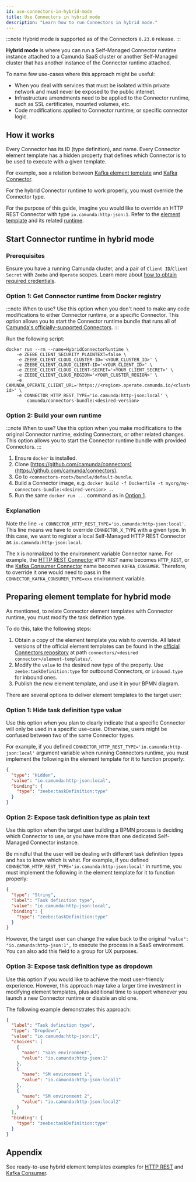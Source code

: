 ```yaml
---
id: use-connectors-in-hybrid-mode
title: Use Connectors in hybrid mode
description: "Learn how to run Connectors in hybrid mode."
---
```


:::note
Hybrid mode is supported as of the Connectors `0.23.0` release.
:::

**Hybrid mode** is where you can run a Self-Managed Connector runtime instance attached to a Camunda SaaS cluster or another Self-Managed cluster that has another instance of the Connector runtime attached.

To name few use-cases where this approach might be useful:

- When you deal with services that must be isolated within private network and must never be exposed to the public internet.
- Infrastructure amendments need to be applied to the Connector runtime, such as SSL certificates, mounted volumes, etc.
- Code modifications applied to Connector runtime, or specific connector logic.

## How it works

Every Connector has its ID (type definition), and name. Every Connector element template has a hidden property that
defines which Connector is to be used to execute with a given template.

For example, see a relation between [Kafka element template](https://github.com/camunda/connectors/tree/main/connectors/kafka/element-templates)
and [Kafka Connector](https://github.com/camunda/connectors/blob/main/connectors/kafka/src/main/java/io/camunda/connector/kafka/inbound/KafkaExecutable.java#L20).

For the hybrid Connector runtime to work properly, you must override the Connector type.

For the purpose of this guide, imagine you would like to override an HTTP REST Connector with type `io.camunda:http-json:1`.
Refer to the [element template](https://github.com/camunda/connectors/blob/main/connectors/http/rest/element-templates/http-json-connector.json#L50) and its related [runtime](https://github.com/camunda/connectors/blob/main/connectors/http/rest/src/main/java/io/camunda/connector/http/rest/HttpJsonFunction.java#L43).

## Start Connector runtime in hybrid mode

### Prerequisites

Ensure you have a running Camunda cluster, and a pair of `Client ID`/`Client Secret` with `Zeebe` and `Operate` scopes. Learn more about [how to obtain required credentials](../../components/console/manage-clusters/manage-api-clients/).

### Option 1: Get Connector runtime from Docker registry

:::note When to use?
Use this option when you don't need to make any code modifications to either Connector runtime, or a specific Connector.
This option allows you to start the Connector runtime bundle that runs all of [Camunda's officially-supported Connectors](../../components/connectors/out-of-the-box-connectors/available-connectors-overview/).
:::

Run the following script:

```shell
docker run --rm --name=HybridConnectorRuntime \
    -e ZEEBE_CLIENT_SECURITY_PLAINTEXT=false \
    -e ZEEBE_CLIENT_CLOUD_CLUSTER-ID='<YOUR_CLUSTER_ID>' \
    -e ZEEBE_CLIENT_CLOUD_CLIENT-ID='<YOUR_CLIENT_ID>' \
    -e ZEEBE_CLIENT_CLOUD_CLIENT-SECRET='<YOUR_CLIENT_SECRET>' \
    -e ZEEBE_CLIENT_CLOUD_REGION='<YOUR_CLUSTER_REGION>' \
    -e CAMUNDA_OPERATE_CLIENT_URL='https://<region>.operate.camunda.io/<cluster-id>' \
    -e CONNECTOR_HTTP_REST_TYPE='io.camunda:http-json:local' \
        camunda/connectors-bundle:<desired-version>
```

### Option 2: Build your own runtime

:::note When to use?
Use this option when you make modifications to the original Connector runtime, existing Connectors, or
other related changes.
This option allows you to start the Connector runtime bundle with provided Connectors.
:::

1. Ensure `docker` is installed.
2. Clone [https://github.com/camunda/connectors](https://github.com/camunda/connectors).
3. Go to `<connectors-root>/bundle/default-bundle`.
4. Build a Connector image, e.g. `docker build -f Dockerfile -t myorg/my-connectors-bundle:<desired-version> .`.
5. Run the same `docker run ...` command as in [Option 1](#option-a-get-connectors-runtime-from-docker-registry).

### Explanation

Note the line `-e CONNECTOR_HTTP_REST_TYPE='io.camunda:http-json:local'`. This line means we have to override
`CONNECTOR_X_TYPE` with a given type. In this case, we want to register a local Self-Managed HTTP REST Connector as `io.camunda:http-json:local`.

The `X` is normalized to the environment variable Connector name. For example, the [HTTP REST Connector](https://github.com/camunda/connectors/blob/main/connectors/http/rest/src/main/java/io/camunda/connector/http/rest/HttpJsonFunction.java#L33)
`HTTP REST` name becomes `HTTP_REST`, or the [Kafka Consumer Connector](https://github.com/camunda/connectors/blob/main/connectors/kafka/src/main/java/io/camunda/connector/kafka/inbound/KafkaExecutable.java#L20) name
becomes `KAFKA_CONSUMER`. Therefore, to override it one would need to pass in the `CONNECTOR_KAFKA_CONSUMER_TYPE=xxx` environment variable.

## Preparing element template for hybrid mode

As mentioned, to relate Connector element templates with Connector runtime, you must modify the task definition type.

To do this, take the following steps:

1. Obtain a copy of the element template you wish to override. All latest versions of the official element
   templates can be found in the [official Connectors repository](https://github.com/camunda/connectors) at path `connectors/<desired connector>/element-templates/`.
2. Modify the `value` to the desired new type of the property. Use `zeebe:taskDefinition:type` for outbound Connectors, or `inbound.type` for inbound ones.
3. Publish the new element template, and use it in your BPMN diagram.

There are several options to deliver element templates to the target user:

### Option 1: Hide task definition type value

Use this option when you plan to clearly indicate that a specific Connector will only be used in a specific use-case.
Otherwise, users might be confused between two of the same Connector types.

For example, if you defined `CONNECTOR_HTTP_REST_TYPE='io.camunda:http-json:local'` argument variable when running Connectors
runtime, you must implement the following in the element template for it to function properly:

```json
{
  "type": "Hidden",
  "value": "io.camunda:http-json:local",
  "binding": {
    "type": "zeebe:taskDefinition:type"
  }
}
```

### Option 2: Expose task definition type as plain text

Use this option when the target user building a BPMN process is deciding which Connector to use, or you have
more than one dedicated Self-Managed Connector instance.

Be mindful that the user will be dealing with different
task definition types and has to know which is what. For example, if you defined `CONNECTOR_HTTP_REST_TYPE='io.camunda:http-json:local'` in runtime, you must implement the following in the
element template for it to function properly:

```json
{
  "type": "String",
  "label": "Task definition type",
  "value": "io.camunda:http-json:local",
  "binding": {
    "type": "zeebe:taskDefinition:type"
  }
}
```

However, the target user can change the value back to the original `"value": "io.camunda:http-json:1",` to execute the process in a SaaS
environment. You can also add this field to a group for UX purposes.

### Option 3: Expose task definition type as dropdown

Use this option if you would like to achieve the most user-friendly experience. However, this approach may take a larger time investment in modifying element templates, plus additional time to support whenever you launch a new
Connector runtime or disable an old one.

The following example demonstrates this approach:

```json
{
  "label": "Task definition type",
  "type": "Dropdown",
  "value": "io.camunda:http-json:1",
  "choices": [
    {
      "name": "SaaS environment",
      "value": "io.camunda:http-json:1"
    },
    {
      "name": "SM environment 1",
      "value": "io.camunda:http-json:local1"
    },
    {
      "name": "SM environment 2",
      "value": "io.camunda:http-json:local2"
    }
  ],
  "binding": {
    "type": "zeebe:taskDefinition:type"
  }
}
```

## Appendix

See ready-to-use hybrid element templates examples for [HTTP REST](https://github.com/camunda/connectors/blob/main/connectors/http/rest/element-templates/hybrid/http-json-connector-hybrid.json) and [Kafka Consumer](https://github.com/camunda/connectors/tree/main/connectors/kafka/element-templates/hybrid).
